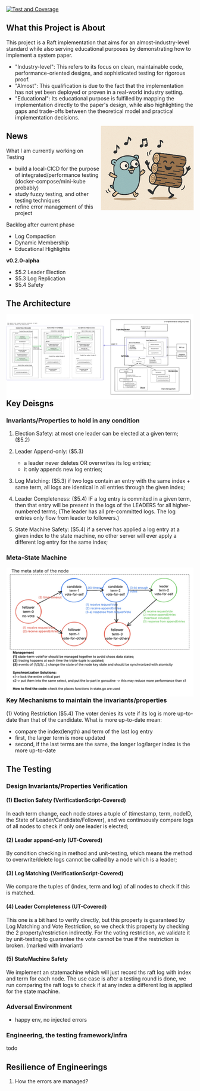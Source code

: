 [![Test and Coverage](https://github.com/maki3cat/mkraft/actions/workflows/test-coverage.yml/badge.svg?branch=main)](https://github.com/maki3cat/mkraft/actions/workflows/test-coverage.yml)

## What this Project is About
This project is a Raft implementation that aims for an almost-industry-level standard while also serving educational purposes by demonstrating how to implement a system paper.

- "Industry-level": This refers to its focus on clean, maintainable code, performance-oriented designs, and sophisticated testing for rigorous proof.
- "Almost": This qualification is due to the fact that the implementation has not yet been deployed or proven in a real-world industry setting.
- "Educational": Its educational purpose is fulfilled by mapping the implementation directly to the paper's design, while also highlighting the gaps and trade-offs between the theoretical model and practical implementation decisions. 


<img src="img/logo.jpg" alt="My Image" align="right" width="250">


## News

What I am currently working on Testing
- build a local-CICD for the purpose of integrated/performance testing (docker-compose/mini-kube probably)
- study fuzzy testing, and other testing techniques
- refine error management of this project

Backlog after current phase
- Log Compaction
- Dynamic Membership
- Educational Highlights


<b> v0.2.0-alpha </b>
- $5.2 Leader Election
- $5.3 Log Replication
- $5.4 Safety

## The Architecture

<a href="img/impl_design_v1.jpg">
  <img src="img/impl_design_v1.jpg" alt="design-v1" align="right">
</a>


## Key Deisgns
### Invariants/Properties to hold in any condition

1. Election Safety:
at most one leader can be elected at a given term; ($5.2)

2. Leader Append-only: ($5.3)
    - a leader never deletes OR overwrites its log entries;
    - it only appends new log entries;

3. Log Matching: ($5.3)
if two logs contain an entry with the same index + same term, 
all logs are identical in all entries through the given index;

4. Leader Completeness: ($5.4)
IF a log entry is commited in a given term,
then that entry will be present in the logs of the LEADERS for all higher-numbered terms;
(The leader has all pre-committed logs. The log entries only flow from leader to followers.)

5. State Machine Safety: ($5.4)
if a server has applied a log entry at a given index to the state machine, 
no other server will ever apply a different log entry for the same index; 

### Meta-State Machine
<a href="img/impl_design_state_v2.jpg">
  <img src="img/impl_design_state_v2.jpg" alt="design-v1" align="right">
</a>


### Key Mechanisms to maintain the invariants/properties

(1) Voting Restriction ($5.4)
The voter denies its vote if its log is more up-to-date than that of the candidate.
What is more up-to-date mean:
- compare the index(length) and term of the last log entry
- first, the larger term is more updated
- second, if the last terms are the same, the longer log/larger index is the more up-to-date


## The Testing 

### Design Invariants/Properties Verification

#### (1) Election Safety (VerificationScript-Covered)
In each term change, each node stores a tuple of (timestamp, term, nodeID, the State of Leader/Candidate/Follower),
and we continuously compare logs of all nodes to check if only one leader is elected;

#### (2) Leader append-only (UT-Covered)
By condition checking in method and unit-testing, which means the method to overwrite/delete logs cannot be called
by a node which is a leader;

#### (3) Log Matching (VerificationScript-Covered)
We compare the tuples of (index, term and log) of all nodes to check if this is matched.

#### (4) Leader Completeness (UT-Covered)
This one is a bit hard to verify directly, but this property is guaranteed by Log Matching and Vote Restriction,
so we check this property by checking the 2 property/restriction indirectly.
For the voting restriction, we validate it by unit-testing to guarantee the vote cannot be true if the restriction is broken.
(marked with invariant)

#### (5) StateMachine Safety
We implement an statemachine which will just record ths raft log with index and term for each node.
The use case is after a testing round is done, we run comparing
the raft logs to check if at any index a different log is applied for the state machine.

### Adversal Environment
- happy env, no injected errors

### Engineering, the testing framework/infra
todo


## Resilience of Engineerings 

1) How the errors are managed?
